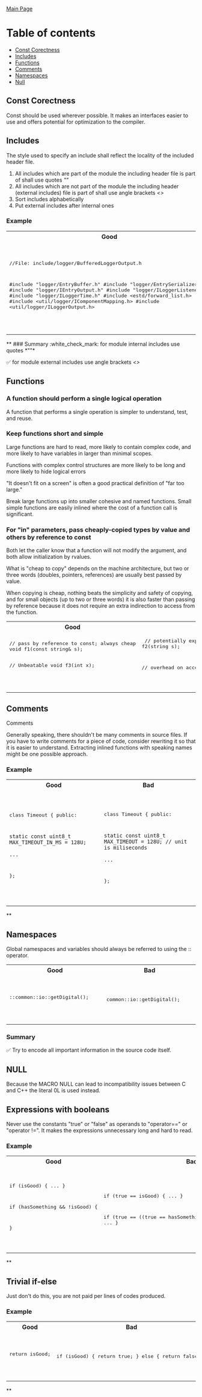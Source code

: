 [Main Page](../README.md)

# Table of contents
* [Const Corectness](#const-corectness)
* [Includes](#includes)
* [Functions](#functions)
* [Comments](#comments)
* [Namespaces](#namespaces)
* [Null](#null)


## Const Corectness
Const should be used wherever possible. It makes an interfaces easier to use and offers potential for optimization to the compiler.

## Includes

The style used to specify an include shall reflect the locality of the included header file.

1. All includes which are part of the module the including header file is part of shall use quotes *""*
2. All includes which are not part of the module the including header (external includes) file is part of shall use angle brackets *<>*
3. Sort includes alphabetically
4. Put external includes after internal ones

### Example
<table>
<tr><th width="400px">Good</th><th width="400px">Bad</th></tr>
<tr><td><pre lang="cpp">

//File: include/logger/BufferedLoggerOutput.h

#include "logger/EntryBuffer.h"
#include "logger/EntrySerializer.h"
#include "logger/IEntryOutput.h"
#include "logger/ILoggerListener.h"
#include "logger/ILoggerTime.h"
#include &lt;estd/forward_list.h&gt;
#include &lt;util/logger/IComponentMapping.h&gt;
#include &lt;util/logger/ILoggerOutput.h&gt;

</pre></td><td><pre lang="cpp">

//File: include/logger/BufferedLoggerOutput.h

#include "estd/forward_list.h"
#include "util/logger/IComponentMapping.h"
#include "util/logger/ILoggerOutput.h"
#include "logger/IEntryOutput.h"
#include "logger/ILoggerListener.h"
#include "logger/ILoggerTime.h"
#include "logger/EntryBuffer.h"
#include "logger/EntrySerializer.h"

</pre></td></tr>
</table>
**
### Summary
:white_check_mark: for module internal includes use quotes *""*

:white_check_mark: for module external includes use angle brackets *<>*

## Functions
### A function should perform a single logical operation
A function that performs a single operation is simpler to understand, test, and reuse.

### Keep functions short and simple
Large functions are hard to read, more likely to contain complex code, and more likely to have variables in larger than minimal scopes. 

Functions with complex control structures are more likely to be long and more likely to hide logical errors

"It doesn't fit on a screen" is often a good practical definition of "far too large." 

Break large functions up into smaller cohesive and named functions. Small simple functions are easily inlined where the cost of a function call is significant.

### For "in" parameters, pass cheaply-copied types by value and others by reference to const
Both let the caller know that a function will not modify the argument, and both allow initialization by rvalues.

What is "cheap to copy" depends on the machine architecture, but two or three words (doubles, pointers, references) are usually best passed by value. 

When copying is cheap, nothing beats the simplicity and safety of copying, and for small objects (up to two or three words) it is also faster than passing by reference because it does not require an extra indirection to access from the function.
<table>
<tr><th width="400px">Good</th><th width="400px">Bad</th></tr>
<tr><td><pre lang="cpp">
// pass by reference to const; always cheap
void f1(const string& s);  

// Unbeatable
void f3(int x);            

</pre></td><td><pre lang="cpp">
// potentially expensive
void f2(string s);         

// overhead on access in f4()
void f4(const int& x);

</pre></td></tr>
</table>

## Comments
Comments

Generally speaking, there shouldn't be many comments in source files. If you have to write comments for a piece of code, consider rewriting it so that it is easier to understand. Extracting inlined functions with speaking names might be one possible approach.

### Example
<table>
<tr><th width="400px">Good</th><th width="400px">Bad</th></tr>
<tr><td><pre lang="cpp">

class Timeout 
{
    public:

    static const uint8_t MAX_TIMEOUT_IN_MS = 128U; 
    
    ...
};

</pre></td><td><pre lang="cpp">

class Timeout 
{
    public:

    static const uint8_t MAX_TIMEOUT = 128U; // unit is miliseconds
    
    ...
};

</pre></td></tr>
</table>
**

## Namespaces
Global namespaces and variables should always be referred to using the :: operator.
<table>
<tr><th width="400px">Good</th><th width="400px">Bad</th></tr>
<tr><td><pre lang="cpp">

::common::io::getDigital();

</pre></td><td><pre lang="cpp">

common::io::getDigital();

</pre></td></tr>
</table>

### Summary
:white_check_mark: Try to encode all important information in the source code itself.

## NULL
Because the MACRO NULL can lead to incompatibility issues between C and C++ the literal 0L is used instead.

## Expressions with booleans

Never use the constants "true" or "false" as operands to "operator=="
or "operator !=". It makes the expressions unnecessary long and hard to
read.

### Example
<table>
<tr><th width="400px">Good</th><th width="400px">Bad</th></tr>
<tr><td><pre lang="cpp">

if (isGood) {
    ...
}

if (hasSomething && !isGood) {

}

</pre></td><td><pre lang="cpp">


if (true == isGood) {
    ...
}

if (true == ((true == hasSomething) && (false == isGood))) {
    ...
}

</pre></td></tr>
</table>
**

## Trivial if-else

Just don't do this, you are not paid per lines of codes produced.

### Example
<table>
<tr><th width="400px">Good</th><th width="400px">Bad</th></tr>
<tr><td><pre lang="cpp">

return isGood;

</pre></td><td><pre lang="cpp">

if (isGood) {
    return true;
}
else {
    return false;
}

</pre></td></tr>
</table>
**

